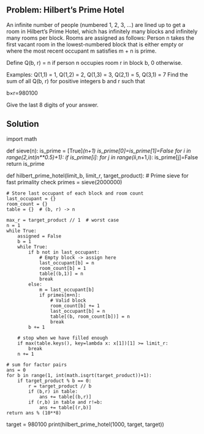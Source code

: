## Problem: Hilbert’s Prime Hotel

An infinite number of people (numbered 1, 2, 3, …) are lined up to get a room in Hilbert’s Prime Hotel, which has infinitely many blocks and infinitely many rooms per block.
Rooms are assigned as follows:
Person n takes the first vacant room in the lowest-numbered block that is either empty or where the most recent occupant m satisfies m + n is prime.

Define Q(b, r) = n if person n occupies room r in block b, 0 otherwise.

Examples:
Q(1,1) = 1, Q(1,2) = 2, Q(1,3) = 3, Q(2,1) = 5, Q(3,1) = 7
Find the sum of all Q(b, r) for positive integers b and r such that

b×r=980100

Give the last 8 digits of your answer.

## Solution

import math

def sieve(n):
is_prime = [True]*(n+1)
is_prime[0]=is_prime[1]=False
for i in range(2,int(n\*\*0.5)+1):
if is_prime[i]:
for j in range(i*i,n+1,i):
is_prime[j]=False
return is_prime

def hilbert_prime_hotel(limit_b, limit_r, target_product): # Prime sieve for fast primality check
primes = sieve(2000000)

    # Store last occupant of each block and room count
    last_occupant = {}
    room_count = {}
    table = {}  # (b, r) -> n

    max_r = target_product // 1  # worst case
    n = 1
    while True:
        assigned = False
        b = 1
        while True:
            if b not in last_occupant:
                # Empty block -> assign here
                last_occupant[b] = n
                room_count[b] = 1
                table[(b,1)] = n
                break
            else:
                m = last_occupant[b]
                if primes[m+n]:
                    # Valid block
                    room_count[b] += 1
                    last_occupant[b] = n
                    table[(b, room_count[b])] = n
                    break
            b += 1

        # stop when we have filled enough
        if max(table.keys(), key=lambda x: x[1])[1] >= limit_r:
            break
        n += 1

    # sum for factor pairs
    ans = 0
    for b in range(1, int(math.isqrt(target_product))+1):
        if target_product % b == 0:
            r = target_product // b
            if (b,r) in table:
                ans += table[(b,r)]
            if (r,b) in table and r!=b:
                ans += table[(r,b)]
    return ans % (10**8)

target = 980100
print(hilbert_prime_hotel(1000, target, target))
